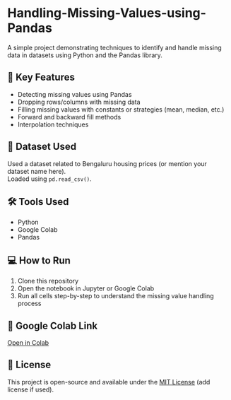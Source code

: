 # Handling-Missing-Values-using-Pandas

A simple project demonstrating techniques to identify and handle missing data in datasets using Python and the Pandas library.

## 📌 Key Features

- Detecting missing values using Pandas
- Dropping rows/columns with missing data
- Filling missing values with constants or strategies (mean, median, etc.)
- Forward and backward fill methods
- Interpolation techniques

## 🧪 Dataset Used

Used a dataset related to Bengaluru housing prices (or mention your dataset name here).  
Loaded using `pd.read_csv()`.

## 🛠️ Tools Used

- Python
- Google Colab
- Pandas

## 💻 How to Run

1. Clone this repository
2. Open the notebook in Jupyter or Google Colab
3. Run all cells step-by-step to understand the missing value handling process

## 🔗 Google Colab Link

[Open in Colab](https://colab.research.google.com/drive/1E7XcxF-MsQm5vZcHvOvvV2vemjdyPkYy?usp=sharing)

## 📄 License

This project is open-source and available under the [MIT License](LICENSE) (add license if used).
